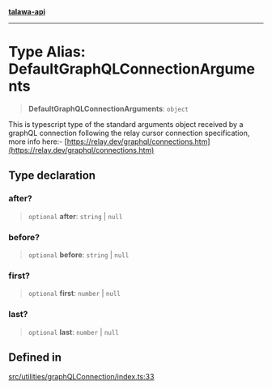[**talawa-api**](../../../README.md)

***

# Type Alias: DefaultGraphQLConnectionArguments

> **DefaultGraphQLConnectionArguments**: `object`

This is typescript type of the standard arguments object received by a graphQL connection
following the relay cursor connection specification, more info here:- [https://relay.dev/graphql/connections.htm](https://relay.dev/graphql/connections.htm)

## Type declaration

### after?

> `optional` **after**: `string` \| `null`

### before?

> `optional` **before**: `string` \| `null`

### first?

> `optional` **first**: `number` \| `null`

### last?

> `optional` **last**: `number` \| `null`

## Defined in

[src/utilities/graphQLConnection/index.ts:33](https://github.com/Suyash878/talawa-api/blob/e4413cec641a837926071678fed3c7f67234e31e/src/utilities/graphQLConnection/index.ts#L33)
